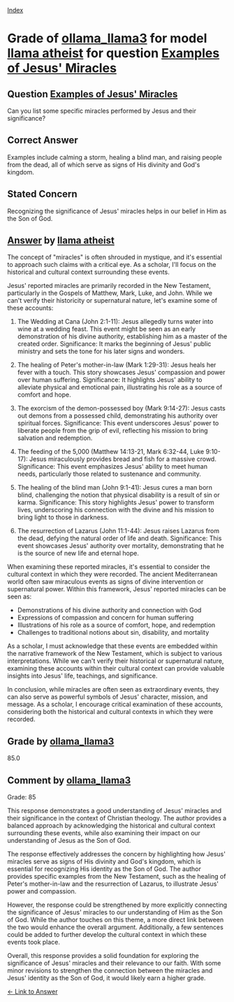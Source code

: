
[Index](../../../../index.md)
# Grade of [ollama_llama3](../../../grading_models/ollama_llama3.md) for model [llama atheist](../../../answering_models/llama_atheist.md) for question [Examples of Jesus' Miracles](../../../questions/Examples_of_Jesus__Miracles.md)

## Question [Examples of Jesus' Miracles](../../../questions/Examples_of_Jesus__Miracles.md)
Can you list some specific miracles performed by Jesus and their significance?

## Correct Answer
Examples include calming a storm, healing a blind man, and raising people from the dead, all of which serve as signs of His divinity and God's kingdom.

## Stated Concern
Recognizing the significance of Jesus' miracles helps in our belief in Him as the Son of God.

## [Answer](../Examples_of_Jesus__Miracles.md) by [llama atheist](../../../answering_models/llama_atheist.md)
The concept of "miracles" is often shrouded in mystique, and it's essential to approach such claims with a critical eye. As a scholar, I'll focus on the historical and cultural context surrounding these events.

Jesus' reported miracles are primarily recorded in the New Testament, particularly in the Gospels of Matthew, Mark, Luke, and John. While we can't verify their historicity or supernatural nature, let's examine some of these accounts:

1. The Wedding at Cana (John 2:1-11): Jesus allegedly turns water into wine at a wedding feast. This event might be seen as an early demonstration of his divine authority, establishing him as a master of the created order.
Significance: It marks the beginning of Jesus' public ministry and sets the tone for his later signs and wonders.

2. The healing of Peter's mother-in-law (Mark 1:29-31): Jesus heals her fever with a touch. This story showcases Jesus' compassion and power over human suffering.
Significance: It highlights Jesus' ability to alleviate physical and emotional pain, illustrating his role as a source of comfort and hope.

3. The exorcism of the demon-possessed boy (Mark 9:14-27): Jesus casts out demons from a possessed child, demonstrating his authority over spiritual forces.
Significance: This event underscores Jesus' power to liberate people from the grip of evil, reflecting his mission to bring salvation and redemption.

4. The feeding of the 5,000 (Matthew 14:13-21, Mark 6:32-44, Luke 9:10-17): Jesus miraculously provides bread and fish for a massive crowd.
Significance: This event emphasizes Jesus' ability to meet human needs, particularly those related to sustenance and community.

5. The healing of the blind man (John 9:1-41): Jesus cures a man born blind, challenging the notion that physical disability is a result of sin or karma.
Significance: This story highlights Jesus' power to transform lives, underscoring his connection with the divine and his mission to bring light to those in darkness.

6. The resurrection of Lazarus (John 11:1-44): Jesus raises Lazarus from the dead, defying the natural order of life and death.
Significance: This event showcases Jesus' authority over mortality, demonstrating that he is the source of new life and eternal hope.

When examining these reported miracles, it's essential to consider the cultural context in which they were recorded. The ancient Mediterranean world often saw miraculous events as signs of divine intervention or supernatural power. Within this framework, Jesus' reported miracles can be seen as:

* Demonstrations of his divine authority and connection with God
* Expressions of compassion and concern for human suffering
* Illustrations of his role as a source of comfort, hope, and redemption
* Challenges to traditional notions about sin, disability, and mortality

As a scholar, I must acknowledge that these events are embedded within the narrative framework of the New Testament, which is subject to various interpretations. While we can't verify their historical or supernatural nature, examining these accounts within their cultural context can provide valuable insights into Jesus' life, teachings, and significance.

In conclusion, while miracles are often seen as extraordinary events, they can also serve as powerful symbols of Jesus' character, mission, and message. As a scholar, I encourage critical examination of these accounts, considering both the historical and cultural contexts in which they were recorded.

## Grade by [ollama_llama3](../../../grading_models/ollama_llama3.md)
85.0

## Comment by [ollama_llama3](../../../grading_models/ollama_llama3.md)
Grade: 85

This response demonstrates a good understanding of Jesus' miracles and their significance in the context of Christian theology. The author provides a balanced approach by acknowledging the historical and cultural context surrounding these events, while also examining their impact on our understanding of Jesus as the Son of God.

The response effectively addresses the concern by highlighting how Jesus' miracles serve as signs of His divinity and God's kingdom, which is essential for recognizing His identity as the Son of God. The author provides specific examples from the New Testament, such as the healing of Peter's mother-in-law and the resurrection of Lazarus, to illustrate Jesus' power and compassion.

However, the response could be strengthened by more explicitly connecting the significance of Jesus' miracles to our understanding of Him as the Son of God. While the author touches on this theme, a more direct link between the two would enhance the overall argument. Additionally, a few sentences could be added to further develop the cultural context in which these events took place.

Overall, this response provides a solid foundation for exploring the significance of Jesus' miracles and their relevance to our faith. With some minor revisions to strengthen the connection between the miracles and Jesus' identity as the Son of God, it would likely earn a higher grade.

[&lt;- Link to Answer](../Examples_of_Jesus__Miracles.md)
